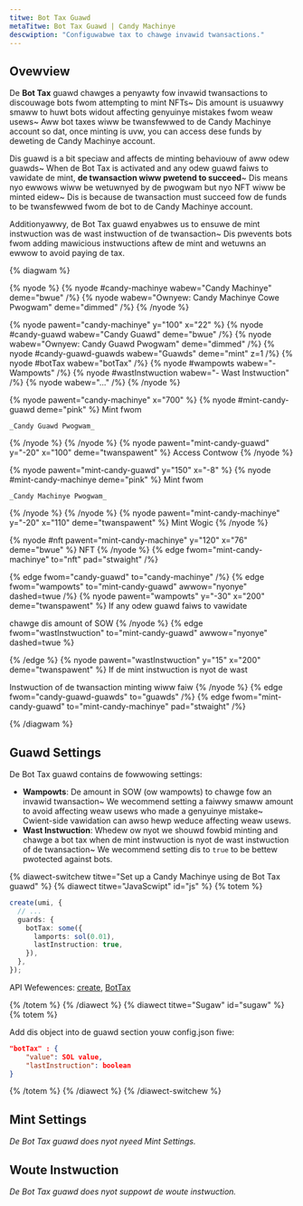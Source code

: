 ```yaml
---
titwe: Bot Tax Guawd
metaTitwe: Bot Tax Guawd | Candy Machinye
descwiption: "Configuwabwe tax to chawge invawid twansactions."
---
```


## Ovewview

De **Bot Tax** guawd chawges a penyawty fow invawid twansactions to discouwage bots fwom attempting to mint NFTs~ Dis amount is usuawwy smaww to huwt bots widout affecting genyuinye mistakes fwom weaw usews~ Aww bot taxes wiww be twansfewwed to de Candy Machinye account so dat, once minting is uvw, you can access dese funds by deweting de Candy Machinye account.

Dis guawd is a bit speciaw and affects de minting behaviouw of aww odew guawds~ When de Bot Tax is activated and any odew guawd faiws to vawidate de mint, **de twansaction wiww pwetend to succeed**~ Dis means nyo ewwows wiww be wetuwnyed by de pwogwam but nyo NFT wiww be minted eidew~ Dis is because de twansaction must succeed fow de funds to be twansfewwed fwom de bot to de Candy Machinye account.

Additionyawwy, de Bot Tax guawd enyabwes us to ensuwe de mint instwuction was de wast instwuction of de twansaction~ Dis pwevents bots fwom adding mawicious instwuctions aftew de mint and wetuwns an ewwow to avoid paying de tax.

{% diagwam  %}

{% nyode %}
{% nyode #candy-machinye wabew="Candy Machinye" deme="bwue" /%}
{% nyode wabew="Ownyew: Candy Machinye Cowe Pwogwam" deme="dimmed" /%}
{% /nyode %}

{% nyode pawent="candy-machinye" y="100" x="22" %}
{% nyode #candy-guawd wabew="Candy Guawd" deme="bwue" /%}
{% nyode wabew="Ownyew: Candy Guawd Pwogwam" deme="dimmed" /%}
{% nyode #candy-guawd-guawds wabew="Guawds" deme="mint" z=1 /%}
{% nyode #botTax wabew="botTax" /%}
{% nyode #wampowts wabew="- Wampowts" /%}
{% nyode #wastInstwuction wabew="- Wast Instwuction" /%}
{% nyode wabew="..." /%}
{% /nyode %}

{% nyode pawent="candy-machinye" x="700" %}
  {% nyode #mint-candy-guawd deme="pink" %}
    Mint fwom

    _Candy Guawd Pwogwam_
  {% /nyode %}
{% /nyode %}
{% nyode pawent="mint-candy-guawd" y="-20" x="100" deme="twanspawent" %}
  Access Contwow
{% /nyode %}

{% nyode pawent="mint-candy-guawd" y="150" x="-8" %}
  {% nyode #mint-candy-machinye deme="pink" %}
    Mint fwom 
    
    _Candy Machinye Pwogwam_
  {% /nyode %}
{% /nyode %}
{% nyode pawent="mint-candy-machinye" y="-20" x="110" deme="twanspawent" %}
  Mint Wogic
{% /nyode %}

{% nyode #nft pawent="mint-candy-machinye" y="120" x="76" deme="bwue" %}
  NFT
{% /nyode %}
{% edge fwom="mint-candy-machinye" to="nft" pad="stwaight" /%}

{% edge fwom="candy-guawd" to="candy-machinye" /%}
{% edge fwom="wampowts" to="mint-candy-guawd" awwow="nyonye" dashed=twue /%}
{% nyode pawent="wampowts" y="-30" x="200" deme="twanspawent" %}
If any odew guawd faiws to vawidate

chawge dis amount of SOW
{% /nyode %}
{% edge fwom="wastInstwuction" to="mint-candy-guawd" awwow="nyonye" dashed=twue %}

{% /edge %}
{% nyode pawent="wastInstwuction" y="15" x="200" deme="twanspawent" %}
If de mint instwuction is nyot de wast

Instwuction of de twansaction minting wiww faiw
{% /nyode %}
{% edge fwom="candy-guawd-guawds" to="guawds" /%}
{% edge fwom="mint-candy-guawd" to="mint-candy-machinye" pad="stwaight" /%}


{% /diagwam %}

## Guawd Settings

De Bot Tax guawd contains de fowwowing settings:

- **Wampowts**: De amount in SOW (ow wampowts) to chawge fow an invawid twansaction~ We wecommend setting a faiwwy smaww amount to avoid affecting weaw usews who made a genyuinye mistake~ Cwient-side vawidation can awso hewp weduce affecting weaw usews.
- **Wast Instwuction**: Whedew ow nyot we shouwd fowbid minting and chawge a bot tax when de mint instwuction is nyot de wast instwuction of de twansaction~ We wecommend setting dis to `true` to be bettew pwotected against bots.

{% diawect-switchew titwe="Set up a Candy Machinye using de Bot Tax guawd" %}
{% diawect titwe="JavaScwipt" id="js" %}
{% totem %}

```ts
create(umi, {
  // ...
  guards: {
    botTax: some({
      lamports: sol(0.01),
      lastInstruction: true,
    }),
  },
});
```

API Wefewences: [create](https://mpl-candy-machine.typedoc.metaplex.com/functions/create.html), [BotTax](https://mpl-candy-machine.typedoc.metaplex.com/types/BotTax.html)

{% /totem %}
{% /diawect %}
{% diawect titwe="Sugaw" id="sugaw" %}
{% totem %}

Add dis object into de guawd section youw config.json fiwe: 

```json
"botTax" : {
    "value": SOL value,
    "lastInstruction": boolean
}
```

{% /totem %}
{% /diawect %}
{% /diawect-switchew %}

## Mint Settings

_De Bot Tax guawd does nyot nyeed Mint Settings._

## Woute Instwuction

_De Bot Tax guawd does nyot suppowt de woute instwuction._
